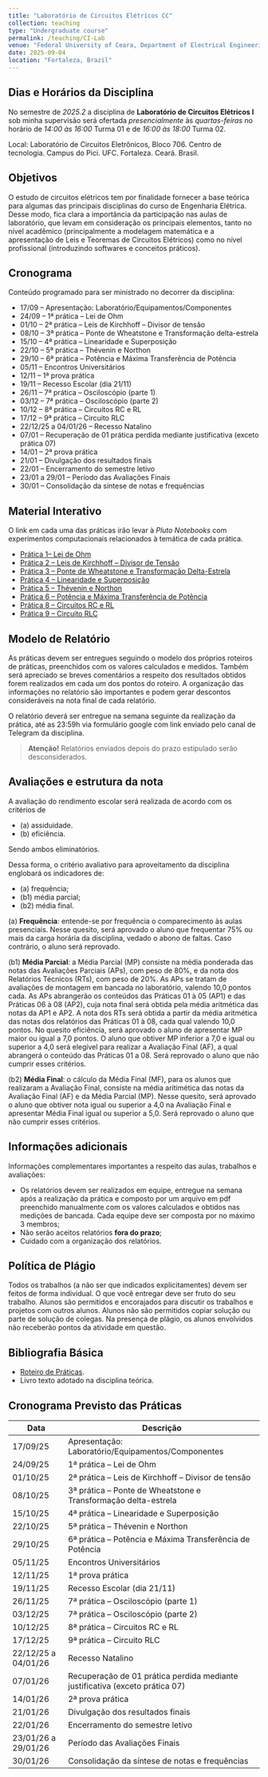 ```yaml
---
title: "Laboratório de Circuitos Elétricos CC"
collection: teaching
type: "Undergraduate course"
permalink: /teaching/CI-Lab
venue: "Federal University of Ceara, Department of Electrical Engineering"
date: 2025-09-04
location: "Fortaleza, Brazil"
---
```


## Dias e Horários da Disciplina

No semestre de *2025.2* a disciplina de **Laboratório de Circuitos Elétricos I** sob minha supervisão será ofertada *presencialmente* às *quartas-feiras* no horário de *14:00 às 16:00* Turma 01 e de *16:00 às 18:00* Turma 02.

Local: Laboratório de Circuitos Eletrônicos, Bloco 706. Centro de tecnologia. Campus do Pici. UFC. Fortaleza. Ceará. Brasil.

## Objetivos

O estudo de circuitos elétricos tem por finalidade fornecer a base teórica para algumas das principais disciplinas do curso de Engenharia Elétrica. Desse modo, fica clara a importância da participação nas aulas de laboratório, que levam em consideração os principais elementos, tanto no nível acadêmico (principalmente a modelagem matemática e a apresentação de Leis e Teoremas de Circuitos Elétricos) como no nível profissional (introduzindo softwares e conceitos práticos).

## Cronograma

Conteúdo programado para ser ministrado no decorrer da disciplina:

- 17/09 – Apresentação: Laboratório/Equipamentos/Componentes
- 24/09 – 1ª prática – Lei de Ohm
- 01/10 – 2ª prática – Leis de Kirchhoff – Divisor de tensão
- 08/10 – 3ª prática – Ponte de Wheatstone e Transformação delta-estrela
- 15/10 – 4ª prática – Linearidade e Superposição
- 22/10 – 5ª prática – Thévenin e Northon
- 29/10 – 6ª prática – Potência e Máxima Transferência de Potência
- 05/11 – Encontros Universitários
- 12/11 – 1ª prova prática
- 19/11 – Recesso Escolar (dia 21/11)
- 26/11 – 7ª prática – Osciloscópio (parte 1)
- 03/12 – 7ª prática – Osciloscópio (parte 2)
- 10/12 – 8ª prática – Circuitos RC e RL
- 17/12 – 9ª prática – Circuito RLC
- 22/12/25 a 04/01/26 – Recesso Natalino
- 07/01 – Recuperação de 01 prática perdida mediante justificativa (exceto prática 07)
- 14/01 – 2ª prova prática
- 21/01 – Divulgação dos resultados finais
- 22/01 – Encerramento do semestre letivo
- 23/01 a 29/01 – Período das Avaliações Finais
- 30/01 – Consolidação da síntese de notas e frequências

## Material Interativo

O link em cada uma das práticas irão levar à *Pluto Notebooks* com experimentos computacionais relacionados à temática de cada prática.

- [Prática 1– Lei de Ohm](/files/CI-Lab/1-lei-de-ohm-e-leis-de-kirchhoff)
- [Prática 2 – Leis de Kirchhoff – Divisor de Tensão](/files/CI-Lab/1-lei-de-ohm-e-leis-de-kirchhoff)
- [Prática 3 – Ponte de Wheatstone e Transformação Delta-Estrela](/files/CI-Lab/2-ponte-de-wheatstone-e-transf-delta-y)
- [Prática 4 – Linearidade e Superposição](/files/CI-Lab/3-linearidade-e-superposicao)
- [Prática 5 – Thévenin e Northon](/files/CI-Lab/4-thevennin-e-norton)
- [Prática 6 – Potência e Máxima Transferência de Potência](????)
- [Prática 8 – Circuitos RC e RL](/files/CI-Lab/8-circuitos-rl-rc.html)
- [Prática 9 – Circuito RLC](/files/CI-Lab/9-circuito-rlc.html)

## Modelo de Relatório

As práticas devem ser entregues seguindo o modelo dos próprios roteiros de práticas, preenchidos com os valores calculados e medidos. Também será apreciado se breves comentários a respeito dos resultados obtidos forem realizados em cada um dos pontos do roteiro. A organização das informações no relatório são importantes e podem gerar descontos consideráveis na nota final de cada relatório.

O relatório deverá ser entregue na semana seguinte da realização da prática, até as 23:59h via formulário google com link enviado pelo canal de Telegram da disciplina.

> **Atenção!** 
> Relatórios enviados depois do prazo estipulado serão desconsiderados.

## Avaliações e estrutura da nota

A avaliação do rendimento escolar será realizada de acordo com os critérios de 

- (a) assiduidade.
- (b) eficiência.

Sendo ambos eliminatórios.

Dessa forma, o critério avaliativo para aproveitamento da disciplina englobará os indicadores de:

- (a) frequência;
- (b1) média parcial;
- (b2) média final.

(a) **Frequência**: entende-se por frequência o comparecimento às aulas presenciais. Nesse quesito, será aprovado o aluno que frequentar 75% ou mais da carga horária da disciplina, vedado o abono de faltas. Caso contrário, o aluno será reprovado.

(b1) **Média Parcial**: a Média Parcial (MP) consiste na média ponderada das notas das Avaliações Parciais (APs), com peso de 80%, e da nota dos Relatórios Técnicos (RTs), com peso de 20%. As APs se tratam de avaliações de montagem em bancada no laboratório, valendo 10,0 pontos cada. As APs abrangerão os conteúdos das Práticas 01 à 05 (AP1) e das Práticas 06 à 08 (AP2), cuja nota final será obtida pela média aritmética das notas da AP1 e AP2. A nota dos RTs será obtida a partir da média aritmética das notas dos relatórios das Práticas 01 à 08, cada qual valendo 10,0 pontos. No quesito eficiência, será aprovado o aluno de apresentar MP maior ou igual a 7,0 pontos. O aluno que obtiver MP inferior a 7,0 e igual ou superior a 4,0 será elegível para realizar a Avaliação Final (AF), a qual abrangerá o conteúdo das Práticas 01 a 08. Será reprovado o aluno que não cumprir esses critérios.

(b2) **Média Final**: o cálculo da Média Final (MF), para os alunos que realizaram a Avaliação Final, consiste na média aritimética das notas da Avaliação Final (AF) e da Média Parcial (MP). Nesse quesito, será aprovado o aluno que obtiver nota igual ou superior a 4,0 na Avaliação Final e apresentar Média Final igual ou superior a 5,0. Será reprovado o aluno que não cumprir esses critérios.

## Informações adicionais

Informações complementares importantes a respeito das aulas, trabalhos e avaliações:

- Os relatórios devem ser realizados em equipe, entregue na semana após a realização da prática e composto por um arquivo em pdf preenchido manualmente com os valores calculados e obtidos nas medições de bancada. Cada equipe deve ser composta por no máximo 3 membros;
- Não serão aceitos relatórios **fora do prazo**;
- Cuidado com a organização dos relatórios.

## Política de Plágio

Todos os trabalhos (a não ser que indicados explicitamentes) devem ser feitos de forma individual. O que você entregar deve ser fruto do seu trabalho. Alunos são permitidos e encorajados para discutir os trabalhos e projetos com outros alunos. Alunos não são permitidos copiar solução ou parte de solução de colegas. Na presença de plágio, os alunos envolvidos não receberão pontos da atividade em questão.

## Bibliografia Básica

- [Roteiro de Práticas](https://drive.google.com/file/d/14jGnOV9Sh8fVOxtl2hzuxlZt4PuKUJl2/view?usp=sharing).
- Livro texto adotado na disciplina teórica.

## Cronograma Previsto das Práticas

| Data                | Descrição                                                                    |
|---------------------|------------------------------------------------------------------------------|
| 17/09/25            | Apresentação: Laboratório/Equipamentos/Componentes                           |
| 24/09/25            | 1ª prática – Lei de Ohm                                                      |
| 01/10/25            | 2ª prática – Leis de Kirchhoff – Divisor de tensão                           |
| 08/10/25            | 3ª prática – Ponte de Wheatstone e Transformação delta-estrela               |
| 15/10/25            | 4ª prática – Linearidade e Superposição                                      |
| 22/10/25            | 5ª prática – Thévenin e Northon                                              |
| 29/10/25            | 6ª prática – Potência e Máxima Transferência de Potência                     |
| 05/11/25            | Encontros Universitários                                                     |
| 12/11/25            | 1ª prova prática                                                             |
| 19/11/25            | Recesso Escolar (dia 21/11)                                                  |
| 26/11/25            | 7ª prática – Osciloscópio (parte 1)                                          |
| 03/12/25            | 7ª prática – Osciloscópio (parte 2)                                          |
| 10/12/25            | 8ª prática – Circuitos RC e RL                                               |
| 17/12/25            | 9ª prática – Circuito RLC                                                    |
| 22/12/25 a 04/01/26 | Recesso Natalino                                                             |
| 07/01/26            | Recuperação de 01 prática perdida mediante justificativa (exceto prática 07) |
| 14/01/26            | 2ª prova prática                                                             |
| 21/01/26            | Divulgação dos resultados finais                                             |
| 22/01/26            | Encerramento do semestre letivo                                              |
| 23/01/26 a 29/01/26 | Período das Avaliações Finais                                                |
| 30/01/26            | Consolidação da síntese de notas e frequências                               |
